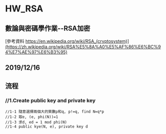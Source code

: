 # HW_RSA
## 數論與密碼學作業--RSA加密
[參考資料 https://en.wikipedia.org/wiki/RSA_(cryptosystem)](https://zh.wikipedia.org/wiki/RSA%E5%8A%A0%E5%AF%86%E6%BC%94%E7%AE%97%E6%B3%95)
## 2019/12/16

## 流程
### //1.Create public key and private key
    //1-1 隨意選擇兩個大的質數p和q, p!=q, find N=q*p
    //1-2 取e, (e, phi(N))=1
    //1-3 求d, ed = 1 mod phi(N)
    //1-4 public kye(N, e), private key d
